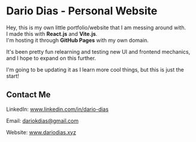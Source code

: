 # Dario Dias - Personal Website

Hey, this is my own little portfolio/website that I am messing around with.  
I made this with **React.js** and **Vite.js**.  
I'm hosting it through **GitHub Pages** with my own domain.  

It's been pretty fun relearning and testing new UI and frontend mechanics, and I hope to expand on this further.  

I'm going to be updating it as I learn more cool things, but this is just the start!  

## Contact Me

LinkedIn: www.linkedin.com/in/dario-dias

Email: dariokdias@gmail.com

Website: www.dariodias.xyz

